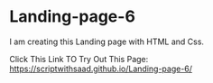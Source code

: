 # Landing-page-6
I am creating this Landing page with HTML and Css.

Click This Link TO Try Out This Page:
https://scriptwithsaad.github.io/Landing-page-6/
